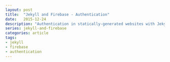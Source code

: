 ```yaml
---
layout: post
title:  "Jekyll and Firebase - Authentication"
date:   2015-12-24
description: "Authentication in statically-generated websites with Jekyll and Firebase"
series: jekyll-and-firebase
categories: article
tags:
- jekyll
- firebase
- authentication
---
```


